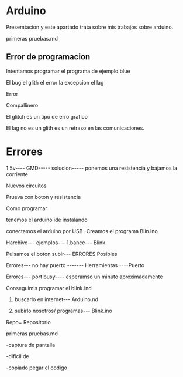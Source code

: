 # Arduino

Presemtacion y este apartado trata sobre mis trabajos sobre arduino.



primeras pruebas.md 


## Error de programacion

Intentamos programar el programa de ejemplo blue



El bug 
el glith 
el error
la excepcion
el lag



Error

Compallinero



El glitch es un tipo de erro grafico

El lag no es un glith es un retraso en las comunicaciones.



# Errores





1  5v---- GMD----- solucion----- ponemos una resistencia y bajamos la corriente



Nuevos circuitos 

Prueva con boton y resistencia



Como programar

tenemos el arduino ide instalando



conectamos el arduino por USB
-Creamos el programa Blin.ino

Harchivo--- ejemplos--- 1.bance--- Blink

Pulsamos el boton subir--- ERRORES Posibles

Errores--- no hay puerto ------- Herramientas ----Puerto

Errores--- port busy---- esperamso un minuto aproximadamente

Conseguimis programar el blink.ind

1. buscarlo en internet--- Arduino.nd

2. subirlo nosotros/ programas--- Blink.ino



Repo= Repositorio


primeras pruebas.md

-captura de pantalla

-dificil de 

-copiado pegar el codigo













